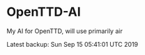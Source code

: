 # OpenTTD-AI
My AI for OpenTTD, will use primarily air

Latest backup: Sun Sep 15 05:41:01 UTC 2019
